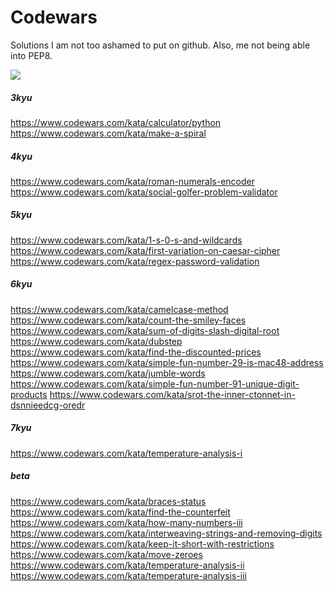 # Codewars
Solutions I am not too ashamed to put on github. 
Also, me not being able into PEP8.

<img src=https://www.codewars.com/users/TehOrange/badges/large>

<b><h5>3kyu</h5></b>
https://www.codewars.com/kata/calculator/python
https://www.codewars.com/kata/make-a-spiral

<b><h5>4kyu</h5></b>
https://www.codewars.com/kata/roman-numerals-encoder
https://www.codewars.com/kata/social-golfer-problem-validator

<b><h5>5kyu</h5></b>
https://www.codewars.com/kata/1-s-0-s-and-wildcards
https://www.codewars.com/kata/first-variation-on-caesar-cipher
https://www.codewars.com/kata/regex-password-validation

<b><h5>6kyu</h5></b>
https://www.codewars.com/kata/camelcase-method
https://www.codewars.com/kata/count-the-smiley-faces
https://www.codewars.com/kata/sum-of-digits-slash-digital-root
https://www.codewars.com/kata/dubstep
https://www.codewars.com/kata/find-the-discounted-prices
https://www.codewars.com/kata/simple-fun-number-29-is-mac48-address
https://www.codewars.com/kata/jumble-words
https://www.codewars.com/kata/simple-fun-number-91-unique-digit-products
https://www.codewars.com/kata/srot-the-inner-ctonnet-in-dsnnieedcg-oredr

<b><h5>7kyu</h5></b>
https://www.codewars.com/kata/temperature-analysis-i

<b><h5>beta</h5></b>
https://www.codewars.com/kata/braces-status
https://www.codewars.com/kata/find-the-counterfeit
https://www.codewars.com/kata/how-many-numbers-iii
https://www.codewars.com/kata/interweaving-strings-and-removing-digits
https://www.codewars.com/kata/keep-it-short-with-restrictions
https://www.codewars.com/kata/move-zeroes
https://www.codewars.com/kata/temperature-analysis-ii
https://www.codewars.com/kata/temperature-analysis-iii
